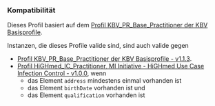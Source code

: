 ### Kompatibilität

Dieses Profil basiert auf dem [Profil KBV_PR_Base_Practitioner der KBV Basisprofile](https://fhir.kbv.de/StructureDefinition/KBV_PR_Base_Practitioner). 

Instanzen, die dieses Profile valide sind, sind auch valide gegen
* [Profil KBV_PR_Base_Practitioner der KBV Basisprofile - v1.1.3](https://fhir.kbv.de/StructureDefinition/KBV_PR_Base_Practitioner). 
* [Profil HiGHmed_IC_Practitioner, MI Initiative - HiGHmed Use Case Infection Control - v1.0.0](https://highmed.org/fhir/StructureDefinition/Practitioner), wenn
  * das Element `address` mindestens einmal vorhanden ist
  * das Element `birthDate` vorhanden ist und
  * das Element `qualification` vorhanden ist